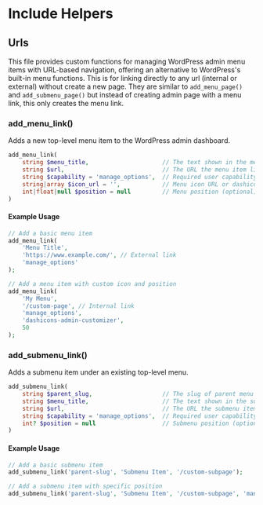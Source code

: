 # Include Helpers

## Urls

This file provides custom functions for managing WordPress admin menu items with URL-based navigation, offering an alternative to WordPress's built-in menu functions. This is for linking directly to any url (internal or external) without create a new page. They are similar to `add_menu_page()` and `add_submenu_page()` but instead of creating admin page with a menu link, this only creates the menu link.

### add_menu_link()

Adds a new top-level menu item to the WordPress admin dashboard.

```php
add_menu_link(
    string $menu_title,						// The text shown in the menu
    string $url,							// The URL the menu item links to
    string $capability = 'manage_options',	// Required user capability
    string|array $icon_url = '',			// Menu icon URL or dashicon
    int|float|null $position = null			// Menu position (optional)
)
```

#### Example Usage

```php
// Add a basic menu item
add_menu_link(
    'Menu Title',
    'https://www.example.com/', // External link
    'manage_options'
);

// Add a menu item with custom icon and position
add_menu_link(
    'My Menu',
    '/custom-page', // Internal link
    'manage_options',
    'dashicons-admin-customizer',
    50
);
```

### add_submenu_link()

Adds a submenu item under an existing top-level menu.

```php
add_submenu_link(
    string $parent_slug,					// The slug of parent menu
    string $menu_title,						// The text shown in the submenu
    string $url,							// The URL the submenu item links to
    string $capability = 'manage_options',	// Required user capability
    int? $position = null					// Submenu position (optional)
)
```

#### Example Usage

```php
// Add a basic submenu item
add_submenu_link('parent-slug', 'Submenu Item', '/custom-subpage');

// Add a submenu item with specific position
add_submenu_link('parent-slug', 'Submenu Item', '/custom-subpage', 'manage_options', 2);
```
